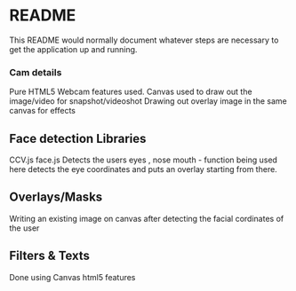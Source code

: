 # README

This README would normally document whatever steps are necessary to get the
application up and running.

### Cam details
Pure HTML5 Webcam features used.
Canvas used to draw out the image/video for snapshot/videoshot
Drawing out overlay image in the same canvas for effects


## Face detection Libraries
CCV.js
face.js
Detects the users eyes , nose mouth - function being used here detects the eye coordinates and puts an overlay starting from there. 

## Overlays/Masks
 Writing an existing image on canvas after detecting the facial cordinates of the user


## Filters & Texts
 Done using Canvas html5 features
